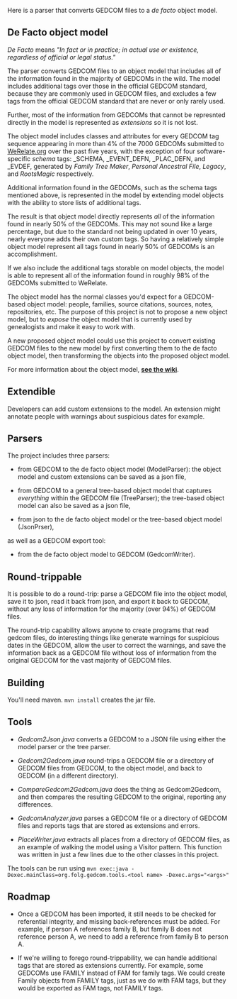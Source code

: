 Here is a parser that converts GEDCOM files to a _de facto_ object model.

De Facto object model
---------------------

_De Facto_ means _"In fact or in practice; in actual use or existence,
regardless of official or legal status."_

The parser converts GEDCOM files to an object model that includes all of the
information found in the majority of GEDCOMs in the wild.
The model includes additional tags over those in the official GEDCOM standard,
because they are commonly used in GEDCOM files, and excludes a few tags from
the official GEDCOM standard that are never or only rarely used.

Further, most of the information from GEDCOMs that cannot be represnted directly
in the model is represented as _extensions_ so it is not lost.

The object model includes classes and attributes for every GEDCOM tag sequence
appearing in more than 4% of the 7000 GEDCOMs submitted to
[WeRelate.org](http://www.werelate.org) over the past five years, with the
exception of four software-specific _schema_ tags:
_SCHEMA, _EVENT_DEFN, _PLAC_DEFN, and _EVDEF, generated by _Family Tree Maker_,
_Personal Ancestral File_, _Legacy_, and _RootsMagic_ respectively.

Additional information found in the GEDCOMs, such as the schema tags mentioned
above, is represented in the model by extending model objects with the ability to
store lists of additional tags.

The result is that object model directly represents _all_ of the information found
in nearly 50% of the GEDCOMs. This may not sound like a large percentage, but
due to the standard not being updated in over 10 years, nearly everyone adds
their own custom tags. So having a relatively simple object model represent all
tags found in nearly 50% of GEDCOMs is an accomplishment.

If we also include the additional tags storable on model objects, the
model is able to represent all of the information found in roughly 98% of the
GEDCOMs submitted to WeRelate.

The object model has the normal classes you'd expect for a GEDCOM-based object model:
people, families, source citations, sources, notes, repositories, etc.
The purpose of this project is not to propose a new object model, but to _expose_
the object model that is currently used by genealogists and make it easy to work with.

A new proposed object model could use this project to convert existing GEDCOM files
to the new model by first converting them to the de facto object model, then
transforming the objects into the proposed object model.

For more information about the object model,
__[see the wiki](https://github.com/DallanQ/Gedcom/wiki)__.

Extendible
----------

Developers can add custom extensions to the model.  An extension might annotate
people with warnings about suspicious dates for example.

Parsers
-------

The project includes three parsers:

* from GEDCOM to the de facto object model (ModelParser): the object model and custom extensions
can be saved as a json file,

* from GEDCOM to a general tree-based object model that captures _everything_ within
the GEDCOM file (TreeParser); the tree-based object model can also be saved as a json file,

* from json to the de facto object model or the tree-based object model (JsonPrser),

as well as a GEDCOM export tool:

* from the de facto object model to GEDCOM (GedcomWriter).

Round-trippable
---------------

It is possible to do a round-trip: parse a GEDCOM file into the object model,
save it to json, read it back from json, and export it back to GEDCOM, without
any loss of information for the majority (over 94%) of GEDCOM files.

The round-trip capability allows anyone to create programs that read gedcom files,
do interesting things like generate warnings for suspicious dates in the GEDCOM,
allow the user to correct the warnings, and save the information back as a GEDCOM
file without loss of information from the original GEDCOM for the vast majority of
GEDCOM files.

Building
--------

You'll need maven. `mvn install` creates the jar file.

Tools
-----

* _Gedcom2Json.java_ converts a GEDCOM to a JSON file using either the model parser or the tree parser.

* _Gedcom2Gedcom.java_ round-trips a GEDCOM file or a directory of GEDCOM files from GEDCOM, to the
object model, and back to GEDCOM (in a different directory).

* _CompareGedcom2Gedcom.java_ does the thing as Gedcom2Gedcom, and then compares the resulting GEDCOM
to the original, reporting any differences.

* _GedcomAnalyzer.java_ parses a GEDCOM file or a directory of GEDCOM files and reports tags that are
stored as extensions and errors.

* _PlaceWriter.java_ extracts all places from a directory of GEDCOM files, as an example of walking
the model using a Visitor pattern. This function was written in just a few lines due to the other
classes in this project.

The tools can be run using
`mvn exec:java -Dexec.mainClass=org.folg.gedcom.tools.<tool name> -Dexec.args="<args>"`

Roadmap
-------

* Once a GEDCOM has been imported, it still needs to be checked for referential integrity, and
missing back-references must be added.  For example, if person A references family B, but family B does
not reference person A, we need to add a reference from family B to person A.

* If we're willing to forego round-trippability, we can handle additional tags that are stored as
extensions currently.  For example, some GEDCOMs use FAMILY instead of FAM for family tags.  We
could create Family objects from FAMILY tags, just as we do with FAM tags, but they would be exported
as FAM tags, not FAMILY tags.